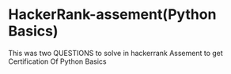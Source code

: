 # HackerRank-assement(Python Basics)
This was two QUESTIONS to solve in hackerrank Assement to get Certification Of Python Basics 
